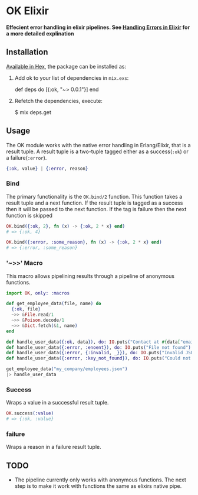 # OK Elixir

**Effecient error handling in elixir pipelines. See [Handling Errors in Elixir](http://insights.workshop14.io/2015/10/18/handling-errors-in-elixir-no-one-say-monad.html) for a more detailed explination**

## Installation

[Available in Hex](https://hex.pm/docs/publish), the package can be installed as:

  1. Add ok to your list of dependencies in `mix.exs`:

        def deps do
          [{:ok, "~> 0.0.1"}]
        end

  2. Refetch the dependencies, execute:

        $ mix deps.get

## Usage

The OK module works with the native error handling in Erlang/Elixir, that is a result tuple.
A result tuple is a two-tuple tagged either as a success(`:ok`) or a failure(`:error`).

```elixir
{:ok, value} | {:error, reason}
```

### Bind

The primary functionality is the `OK.bind/2` function.
This function takes a result tuple and a next function.
If the result tuple is tagged as a success then it will be passed to the next function.
If the tag is failure then the next function is skipped

```elixir
OK.bind({:ok, 2}, fn (x) -> {:ok, 2 * x} end)
# => {:ok, 4}

OK.bind({:error, :some_reason}, fn (x) -> {:ok, 2 * x} end)
# => {:error, :some_reason}
```

### '~>>' Macro

This macro allows pipelining results through a pipeline of anonymous functions.

```elixir
import OK, only: :macros

def get_employee_data(file, name) do
  {:ok, file}
  ~>> &File.read/1
  ~>> &Poison.decode/1
  ~>> &Dict.fetch(&1, name)
end

def handle_user_data({:ok, data}), do: IO.puts("Contact at #{data["email"]}")
def handle_user_data({:error, :enoent}), do: IO.puts("File not found")
def handle_user_data({:error, {:invalid, _}}), do: IO.puts("Invalid JSON")
def handle_user_data({:error, :key_not_found}), do: IO.puts("Could not find employee")

get_employee_data("my_company/employees.json")
|> handle_user_data
```

### Success

Wraps a value in a successful result tuple.

```elixir
OK.success(:value)
# => {:ok, :value}
```

### failure

Wraps a reason in a failure result tuple.

## TODO

- The pipeline currently only works with anonymous functions.
  The next step is to make it work with functions the same as elixirs native pipe.
